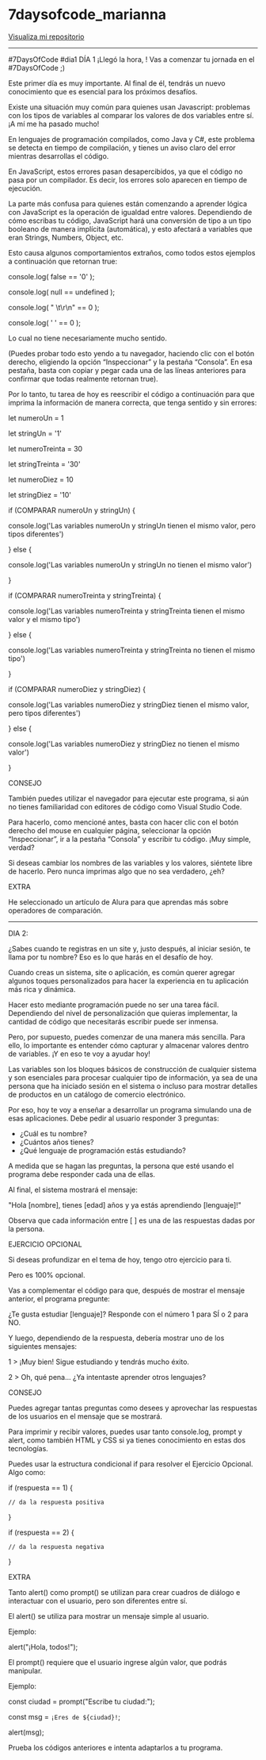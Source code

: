 # 7daysofcode_marianna

<a href="https://github.com/Mariannapodbrscek/7daysofcode_marianna">Visualiza mi repositorio</a>
________________________________________________________________________

#7DaysOfCode #dia1
DÍA 1
¡Llegó la hora, ! Vas a comenzar tu jornada en el #7DaysOfCode ;)


Este primer día es muy importante. Al final de él, tendrás un nuevo conocimiento que es esencial para los próximos desafíos.


Existe una situación muy común para quienes usan Javascript: problemas con los tipos de variables al comparar los valores de dos variables entre sí. ¡A mí me ha pasado mucho!


En lenguajes de programación compilados, como Java y C#, este problema se detecta en tiempo de compilación, y tienes un aviso claro del error mientras desarrollas el código.

 

En JavaScript, estos errores pasan desapercibidos, ya que el código no pasa por un compilador. Es decir, los errores solo aparecen en tiempo de ejecución.

 

La parte más confusa para quienes están comenzando a aprender lógica con JavaScript es la operación de igualdad entre valores. Dependiendo de cómo escribas tu código, JavaScript hará una conversión de tipo a un tipo booleano de manera implícita (automática), y esto afectará a variables que eran Strings, Numbers, Object, etc.

 

Esto causa algunos comportamientos extraños, como todos estos ejemplos a continuación que retornan true:

 

console.log( false == '0' );

console.log( null == undefined );

console.log( " \t\r\n" == 0 );

console.log( ' ' == 0 );


Lo cual no tiene necesariamente mucho sentido.

 

(Puedes probar todo esto yendo a tu navegador, haciendo clic con el botón derecho, eligiendo la opción “Inspeccionar” y la pestaña “Consola”. En esa pestaña, basta con copiar y pegar cada una de las líneas anteriores para confirmar que todas realmente retornan true).

 

Por lo tanto, tu tarea de hoy es reescribir el código a continuación para que imprima la información de manera correcta, que tenga sentido y sin errores:

 

let numeroUn = 1

let stringUn = '1'

let numeroTreinta = 30

let stringTreinta = '30'

let numeroDiez = 10

let stringDiez = '10'




if (COMPARAR numeroUn y stringUn) {

  console.log('Las variables numeroUn y stringUn tienen el mismo valor, pero tipos diferentes')

} else {

  console.log('Las variables numeroUn y stringUn no tienen el mismo valor')

}

 

if (COMPARAR numeroTreinta y stringTreinta) {

  console.log('Las variables numeroTreinta y stringTreinta tienen el mismo valor y el mismo tipo')

} else {

  console.log('Las variables numeroTreinta y stringTreinta no tienen el mismo tipo')

}

 

if (COMPARAR numeroDiez y stringDiez) {

  console.log('Las variables numeroDiez y stringDiez tienen el mismo valor, pero tipos diferentes')

} else {

  console.log('Las variables numeroDiez y stringDiez no tienen el mismo valor')

}

 CONSEJO  

 

También puedes utilizar el navegador para ejecutar este programa, si aún no tienes familiaridad con editores de código como Visual Studio Code.

 

Para hacerlo, como mencioné antes, basta con hacer clic con el botón derecho del mouse en cualquier página, seleccionar la opción “Inspeccionar”, ir a la pestaña “Consola” y escribir tu código. ¡Muy simple, verdad?

 

Si deseas cambiar los nombres de las variables y los valores, siéntete libre de hacerlo. Pero nunca imprimas algo que no sea verdadero, ¿eh?

 EXTRA  

 

He seleccionado un artículo de Alura para que aprendas más sobre operadores de comparación.

 _________________________________________________________________________________________________________________________________________________________________________________________________________

 DIA 2:

 ¿Sabes cuando te registras en un site y, justo después, al iniciar sesión, te llama por tu nombre? Eso es lo que harás en el desafío de hoy.

 

Cuando creas un sistema, site o aplicación, es común querer agregar algunos toques personalizados para hacer la experiencia en tu aplicación más rica y dinámica.

 

Hacer esto mediante programación puede no ser una tarea fácil. Dependiendo del nivel de personalización que quieras implementar, la cantidad de código que necesitarás escribir puede ser inmensa.

 

Pero, por supuesto, puedes comenzar de una manera más sencilla. Para ello, lo importante es entender cómo capturar y almacenar valores dentro de variables. ¡Y en eso te voy a ayudar hoy!

 

Las variables son los bloques básicos de construcción de cualquier sistema y son esenciales para procesar cualquier tipo de información, ya sea de una persona que ha iniciado sesión en el sistema o incluso para mostrar detalles de productos en un catálogo de comercio electrónico.

 

Por eso, hoy te voy a enseñar a desarrollar un programa simulando una de esas aplicaciones. Debe pedir al usuario responder 3 preguntas:

 

- ¿Cuál es tu nombre?
- ¿Cuántos años tienes?
- ¿Qué lenguaje de programación estás estudiando?

 

A medida que se hagan las preguntas, la persona que esté usando el programa debe responder cada una de ellas.

 

Al final, el sistema mostrará el mensaje:

 

"Hola [nombre], tienes [edad] años y ya estás aprendiendo [lenguaje]!"

 

Observa que cada información entre [ ] es una de las respuestas dadas por la persona.

 EJERCICIO OPCIONAL


Si deseas profundizar en el tema de hoy, tengo otro ejercicio para ti.


Pero es 100% opcional.


Vas a complementar el código para que, después de mostrar el mensaje anterior, el programa pregunte:


¿Te gusta estudiar [lenguaje]? Responde con el número 1 para SÍ o 2 para NO.


Y luego, dependiendo de la respuesta, debería mostrar uno de los siguientes mensajes:


1 > ¡Muy bien! Sigue estudiando y tendrás mucho éxito.

2 > Oh, qué pena... ¿Ya intentaste aprender otros lenguajes?

 CONSEJO 

 

Puedes agregar tantas preguntas como desees y aprovechar las respuestas de los usuarios en el mensaje que se mostrará.

 

Para imprimir y recibir valores, puedes usar tanto console.log, prompt y alert, como también HTML y CSS si ya tienes conocimiento en estas dos tecnologías.

 

Puedes usar la estructura condicional if para resolver el Ejercicio Opcional. Algo como:

 

if (respuesta == 1) {

    // da la respuesta positiva

}

if (respuesta == 2) {

    // da la respuesta negativa

}

  EXTRA  

 

Tanto alert() como prompt() se utilizan para crear cuadros de diálogo e interactuar con el usuario, pero son diferentes entre sí.

 

El alert() se utiliza para mostrar un mensaje simple al usuario.

 

Ejemplo:

alert("¡Hola, todos!");




El prompt() requiere que el usuario ingrese algún valor, que podrás manipular.

 

Ejemplo:

 

const ciudad = prompt("Escribe tu ciudad:");

const msg = `¡Eres de ${ciudad}!`;

alert(msg);




Prueba los códigos anteriores e intenta adaptarlos a tu programa.
